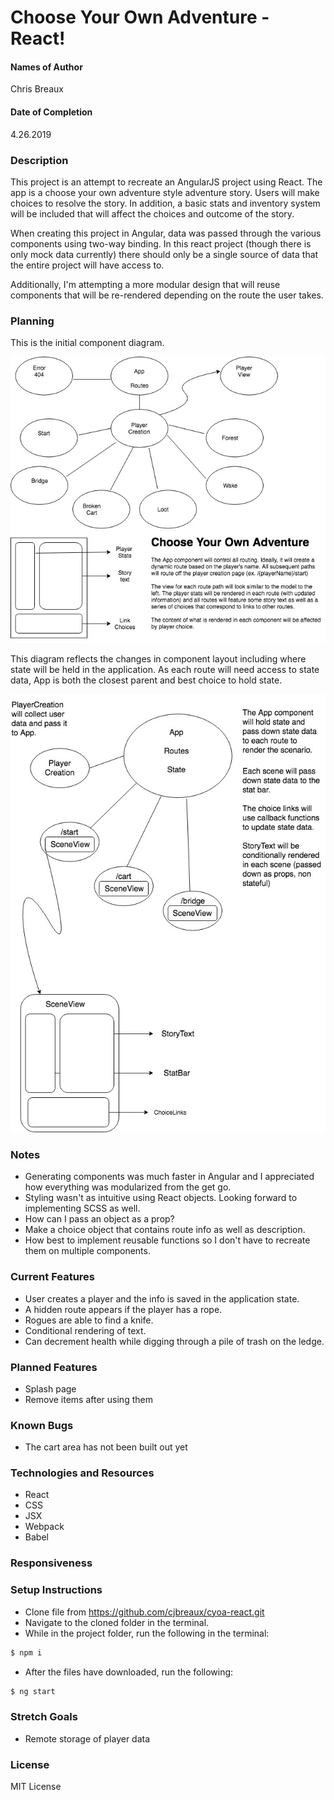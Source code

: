 # Choose Your Own Adventure - React!


#### Names of Author
Chris Breaux

#### Date of Completion

4.26.2019

### Description

This project is an attempt to recreate an AngularJS project using React. The app is a choose your own adventure style adventure story. Users will make choices to resolve the story. In addition, a basic stats and inventory system will be included that will affect the choices and outcome of the story.

When creating this project in Angular, data was passed through the various components using two-way binding. In this react project (though there is only mock data currently) there should only be a single source of data that the entire project will have access to.

Additionally, I'm attempting a more modular design that will reuse components that will be re-rendered depending on the route the user takes.

### Planning

This is the initial component diagram.

![initial component diagram ](src/assets/img/component-diagram.jpg)

This diagram reflects the changes in component layout including where state will be held in the application. As each route will need access to state data, App is both the closest parent and best choice to hold state.

![revised component diagram ](src/assets/img/updatedComponentTree.jpg)

### Notes

* Generating components was much faster in Angular and I appreciated how everything was modularized from the get go.
* Styling wasn't as intuitive using React objects. Looking forward to implementing SCSS as well.
* How can I pass an object as a prop?
* Make a choice object that contains route info as well as description.
* How best to implement reusable functions so I don't have to recreate them on multiple components.

### Current Features

* User creates a player and the info is saved in the application state.
* A hidden route appears if the player has a rope.
* Rogues are able to find a knife.
* Conditional rendering of text.
* Can decrement health while digging through a pile of trash on the ledge.

### Planned Features

* Splash page
* Remove items after using them

### Known Bugs

* The cart area has not been built out yet


### Technologies and Resources

* React
* CSS
* JSX
* Webpack
* Babel



### Responsiveness


### Setup Instructions

* Clone file from https://github.com/cjbreaux/cyoa-react.git
* Navigate to the cloned folder in the terminal.
* While in the project folder, run the following in the terminal:
 ```html
$ npm i
```
* After the files have downloaded, run the following:
```html
$ ng start
```

### Stretch Goals
* Remote storage of player data



### License

MIT License
